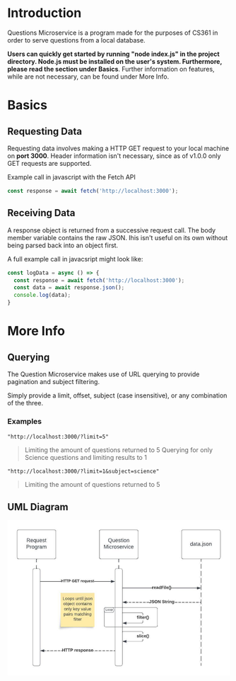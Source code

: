 # Introduction
Questions Microservice is a program made for the purposes of CS361 in order to serve questions from a local database.

**Users can quickly get started by running "node index.js" in the project directory. Node.js must be installed on the user's system. Furthermore, please read the section under Basics**. Further information on features, while are not necessary, can be found under More Info.

# Basics

## Requesting Data
Requesting data involves making a HTTP GET request to your local machine on **port 3000**. Header information isn't necessary, since as of v1.0.0 only GET requests are supported. 

Example call in javascript with the Fetch API

```js
const response = await fetch('http://localhost:3000');
```

## Receiving Data
A response object is returned from a successive request call. The body member variable contains the raw JSON. Ihis isn't useful on its own without being parsed back into an object first.

A full example call in javacsript might look like:
```js
const logData = async () => {
  const response = await fetch('http://localhost:3000');
  const data = await response.json();
  console.log(data);
}
```
# More Info

## Querying
The Question Microservice makes use of URL querying to provide pagination and subject filtering.

Simply provide a limit, offset, subject (case insensitive), or any combination of the three.

### Examples

```
"http://localhost:3000/?limit=5"
```
>Limiting the amount of questions returned to 5
Querying for only Science questions and limiting results to 1 

```
"http://localhost:3000/?limit=1&subject=science"
```
>Limiting the amount of questions returned to 5

## UML Diagram
![UML diagram](./diagram.jpeg)

